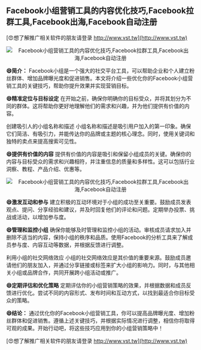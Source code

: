 ## **Facebook小组营销工具的内容优化技巧,Facebook拉群工具,Facebook出海,Facebook自动注册**

[😍想了解推广相关软件的朋友请登录 http://www.vst.tw](http://www.vst.tw)

 <center><img src="https://vst.tw/MP4/tuiguang/png/7.png" alt="Facebook小组营销工具的内容优化技巧,Facebook拉群工具,Facebook出海,Facebook自动注册"></center>

**😄简介：**
Facebook小组是一个强大的社交平台工具，可以帮助企业和个人建立粉丝群体、增加品牌曝光度和促进销售。本文将介绍一些优化你的Facebook小组营销工具的关键技巧，帮助你提升效果并实现营销目标。

**😄精准定位与目标设定**
在开始之前，确保你明确你的目标受众，并将其划分为不同的群体。这将帮助你更好地理解他们的需求和兴趣，并为他们提供有价值的内容。

创建吸引人的小组名称和描述
小组名称和描述是吸引用户加入的第一印象。确保它们简洁、有吸引力，并能传达你的品牌或主题的核心理念。同时，使用关键词和独特的卖点来提高搜索可见性。

**😄提供有价值的内容**
提供有价值的内容是吸引和保留小组成员的关键。确保你的内容与目标受众的需求和兴趣相符，并注重信息的质量和多样性。这可以包括行业洞察、教程、产品介绍、优惠等。

 <center><img src="https://vst.tw/MP4/tuiguang/png/1.png" alt="Facebook小组营销工具的内容优化技巧,Facebook拉群工具,Facebook出海,Facebook自动注册"></center>

**😄激发互动和参与**
建立积极的互动环境对于小组的成功至关重要。鼓励成员发表观点、提问、分享经验和建议，并及时回复他们的评论和问题。定期举办投票、挑战或活动，以增加参与度。

**😄管理和监控小组**
确保你能够及时管理和监控小组的活动。审核成员请求加入并删除不适当的内容，保持小组的秩序和品质。使用Facebook的分析工具来了解成员参与度、内容互动等数据，并根据反馈进行调整。

利用小组的社交网络效应
小组的社交网络效应是其价值的重要来源。鼓励成员邀请他们的朋友加入，并通过分享链接或标签来扩大小组的影响力。同时，与其他相关小组或品牌合作，共同开展跨小组活动或推广。

**😄定期评估和优化策略**
定期评估你的小组营销策略的效果，并根据数据和成员反馈进行优化。尝试不同的内容形式、发布时间和互动方式，以找到最适合你目标受众的策略。

**😄结论：**
通过优化你的Facebook小组营销工具，你可以提高品牌曝光度、增加粉丝群体和促进销售。遵循上述关键技巧，并根据实际情况进行调整，相信你将取得可观的成果。开始行动吧，将这些技巧应用到你的小组营销策略中！

[😍想了解推广相关软件的朋友请登录 http://www.vst.tw](http://www.vst.tw)



